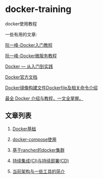 # docker-training

docker使用教程

一些有用的文章:

[阮一峰-Docker入门教程](http://www.ruanyifeng.com/blog/2018/02/docker-tutorial.html)

[阮一峰-Docker微服务教程](http://www.ruanyifeng.com/blog/2018/02/docker-wordpress-tutorial.html)

[Docker — 从入门到实践](https://yeasy.gitbooks.io/docker_practice/)

[Docker官方文档](https://docs.docker.com/)

[Docker镜像构建文件Dockerfile及相关命令介绍](https://itbilu.com/linux/docker/VyhM5wPuz.html)

[最全 Docker 介绍与教程，一文全掌握。](https://juejin.im/entry/5b19e350e51d45069f5e1d66?utm_source=gold_browser_extension)


## 文章列表

1. [Docker基础](/docs/1.Docker基础.md)

2. [docker-compose使用](/docs/2.docker-compose使用.md)

3. [基于rancher的docker集群](/docs/3.基于rancher的docker集群.md)

4. [持续集成(CI)与持续部署(CD)](docs/4.持续集成(CI)与持续部署(CD).md)

5. [当前架构与一些工具的简介](docs/5.当前架构与一些工具的简介.md)
